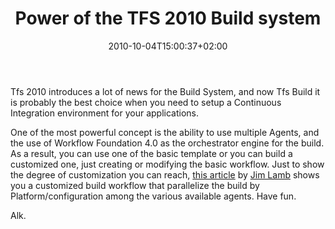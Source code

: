 ﻿---
title: "Power of the TFS 2010 Build system"
description: ""
date: 2010-10-04T15:00:37+02:00
draft: false
tags: [TFS Build]
categories: [Tfs]
---
Tfs 2010 introduces a lot of news for the Build System, and now Tfs Build it is probably the best choice when you need to setup a Continuous Integration environment for your applications.

One of the most powerful concept is the ability to use multiple Agents, and the use of Workflow Foundation 4.0 as the orchestrator engine for the build. As a result, you can use one of the basic template or you can build a customized one, just creating or modifying the basic workflow. Just to show the degree of customization you can reach, [this article](http://blogs.msdn.com/b/jimlamb/archive/2010/09/14/parallelized-builds-with-tfs2010.aspx) by [Jim Lamb](http://blogs.msdn.com/b/jimlamb/) shows you a customized build workflow that parallelize the build by Platform/configuration among the various available agents. Have fun.

Alk.
